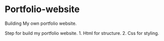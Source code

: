 # Portfolio-website
 Building My own portfolio website.

 Step for build my portfolio website.
    1. Html for structure.
    2. Css for styling.